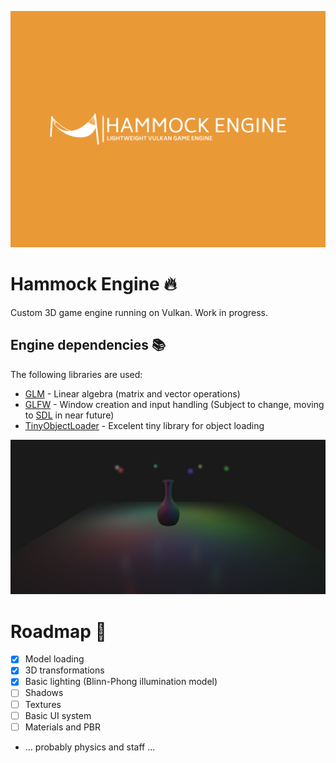 ![Hammock Engnine Logo](https://raw.githubusercontent.com/elliahu/HammockEngine/master/Img/hammock-engine-logo.png)

# Hammock Engine 🔥
Custom 3D game engine running on Vulkan. Work in progress.

## Engine dependencies 📚
The following libraries are used:
- [GLM](https://github.com/g-truc/glm) - Linear algebra (matrix and vector operations)
- [GLFW](https://www.glfw.org/) - Window creation and input handling (Subject to change, moving to [SDL](https://libsdl.org/) in near future)
- [TinyObjectLoader](https://github.com/tinyobjloader/tinyobjloader) - Excelent tiny library for object loading

![Point Light System](https://raw.githubusercontent.com/elliahu/HammockEngine/master/Img/point_light_system.png)

# Roadmap 🚗
- [x] Model loading
- [x] 3D transformations
- [x] Basic lighting (Blinn-Phong illumination model)
- [ ] Shadows
- [ ] Textures
- [ ] Basic UI system
- [ ] Materials and PBR
- ... probably physics and staff ...
